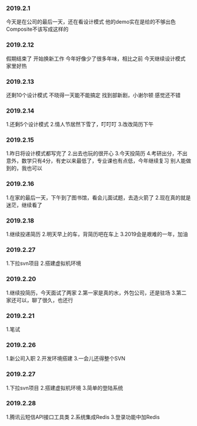 ### 2019.2.1
今天是在公司的最后一天，还在看设计模式
他的demo实在是给的不够出色
Composite不该写成这样的

### 2019.2.12
假期结束了
开始换新工作
今年好像少了很多年味，相比之前
今天继续设计模式
家里好热

### 2019.2.13
还剩10个设计模式
不晓得一天能不能搞定
找到部新剧，小谢尔顿
感觉还不错

### 2019.2.14
1.还剩5个设计模式
2.情人节居然下雪了，叮叮叮
3.改改简历下午

### 2019.2.15
1.昨日将设计模式都写完了
2.出去也玩的很开心
3.今天投简历
4.考研出分，不出意外，数学只有4分，有史以来最低了，专业课也有点低，今年继续复习
  别人能做到的，我也可以

### 2019.2.16
1.在家的最后一天，下午到了图书馆，看会儿面试题，去造火箭了
2.现在真的就是迷茫，继续看了

### 2019.2.18
1.继续投递简历
2.明天早上的车，背简历吧在车上
3.2019会是艰难的一年，加油

### 2019.2.27
1.下拉svn项目
2.搭建虚拟机环境
### 2019.2.20
1.继续投简历，今天面试了两家
2.第一家是真的水，外包公司，还是驻场
3.第二家还可以，聊了很久，也还行

### 2019.2.21
1.笔试

### 2019.2.26
1.新公司入职
2.开发环境搭建
3.一会儿还得整个SVN

### 2019.2.27
1.下拉svn项目
2.搭建虚拟机环境
3.简单的登陆系统

### 2019.2.28
1.腾讯云短信API接口工具类
2.系统集成Redis
3.登录功能中加Redis
